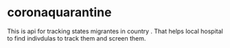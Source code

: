 # coronaquarantine
This is api for tracking states migrantes in country . That helps local hospital to find indivdulas to track them and screen them. 

